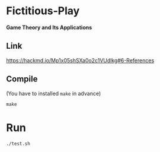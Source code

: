 # Fictitious-Play
**Game Theory and Its Applications**

## Link
https://hackmd.io/Mp1x05shSXa0o2c1VUdlkg#6-References

## Compile
(You have to installed `make` in advance)
```
make
```

# Run
```
./test.sh
```

